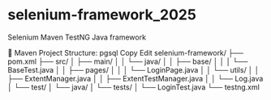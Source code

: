 # selenium-framework_2025
 Selenium Maven TestNG Java framework

📁 Maven Project Structure:
pgsql
Copy
Edit
selenium-framework/
├── pom.xml
├── src/
│   ├── main/
│   │   └── java/
│   │       ├── base/
│   │       │   └── BaseTest.java
│   │       ├── pages/
│   │       │   └── LoginPage.java
│   │       └── utils/
│   │           ├── ExtentManager.java
│   │           ├── ExtentTestManager.java
│   │           └── Log.java
│   └── test/
│       └── java/
│           └── tests/
│               └── LoginTest.java
└── testng.xml
